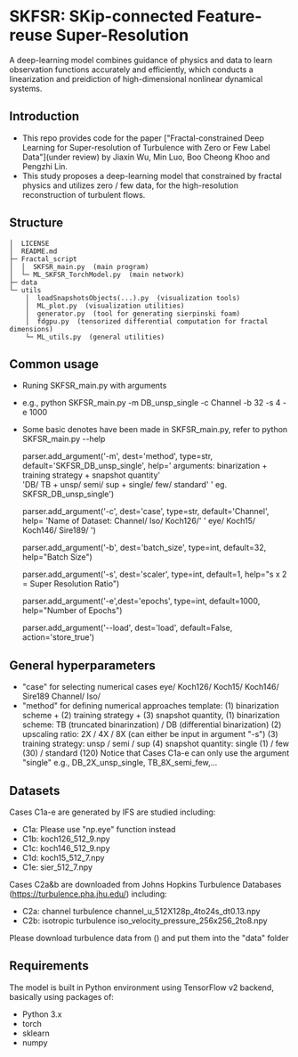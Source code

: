 # SKFSR: SKip-connected Feature-reuse Super-Resolution
A deep-learning model combines guidance of physics and data to learn observation functions accurately and efficiently, which conducts a linearization and preidiction of high-dimensional nonlinear dynamical systems.

## Introduction
- This repo provides code for the paper ["Fractal-constrained Deep Learning for Super-resolution of Turbulence with Zero or Few Label Data"](under review) by Jiaxin Wu, Min Luo, Boo Cheong Khoo and Pengzhi Lin.
- This study proposes a deep-learning model that constrained by fractal physics and utilizes zero / few data, for the high-resolution reconstruction of turbulent flows.

## Structure
    │  LICENSE
    │  README.md
    ├─ Fractal_script              
    │  │  SKFSR_main.py  (main program)
    │  └─ ML_SKFSR_TorchModel.py  (main network)
    ├─ data         
    └─ utils
        │  loadSnapshotsObjects(...).py  (visualization tools)
        │  ML_plot.py  (visualization utilities)
        │  generator.py  (tool for generating sierpinski foam)
        │  fdgpu.py  (tensorized differential computation for fractal dimensions)
        └─ ML_utils.py  (general utilities)

## Common usage
- Runing SKFSR_main.py with arguments 
- e.g., python SKFSR_main.py -m DB_unsp_single -c Channel -b 32 -s 4 -e 1000
- Some basic denotes have been made in SKFSR_main.py, refer to python SKFSR_main.py --help

    parser.add_argument('-m', dest='method', type=str,
                    default='SKFSR_DB_unsp_single',
                    help=' arguments:  binarization + training strategy + snapshot quantity'  
                    'DB/ TB + unsp/ semi/ sup + single/ few/ standard'
                    ' eg. SKFSR_DB_unsp_single')

    parser.add_argument('-c', dest='case', type=str, default='Channel', help=
                        'Name of Dataset: Channel/ Iso/ Koch126/'
                        ' eye/ Koch15/ Koch146/ Sire189/ ')

    parser.add_argument('-b', dest='batch_size', type=int, default=32, help="Batch Size")

    parser.add_argument('-s', dest='scaler', type=int, default=1, help="s x 2 = Super Resolution Ratio")

    parser.add_argument('-e',dest='epochs', type=int, default=1000, help="Number of Epochs")

    parser.add_argument('--load', dest='load', default=False, action='store_true')

## General hyperparameters
- "case" for selecting numerical cases
    eye/ Koch126/ Koch15/ Koch146/ Sire189 Channel/ Iso/
- "method" for defining numerical approaches
    template: (1) binarization scheme + (2) training strategy + (3) snapshot quantity, 
    (1) binarization scheme: TB (truncated binarinzation) / DB (differential binarization)
    (2) upscaling ratio: 2X / 4X / 8X (can either be input in argument "-s")
    (3) training strategy: unsp / semi / sup
    (4) snapshot quantity: single (1) / few (30) / standard (120)
    Notice that Cases C1a-e can only use the argument "single"
    e.g., DB_2X_unsp_single, TB_8X_semi_few,...
       
## Datasets
Cases C1a-e are generated by IFS are studied including: 
* C1a: 
    Please use "np.eye" function instead
* C1b: 
    koch126_512_9.npy
* C1c:
    koch146_512_9.npy
* C1d:
    koch15_512_7.npy
* C1e:
    sier_512_7.npy

Cases C2a&b are downloaded from Johns Hopkins Turbulence Databases (https://turbulence.pha.jhu.edu/) including: 

* C2a: channel turbulence
    channel_u_512X128p_4to24s_dt0.13.npy
* C2b: isotropic turbulence
    iso_velocity_pressure_256x256_2to8.npy

Please download turbulence data from () and put them into the "data" folder

## Requirements
The model is built in Python environment using TensorFlow v2 backend, basically using packages of:
* Python 3.x  
* torch 
* sklearn
* numpy
